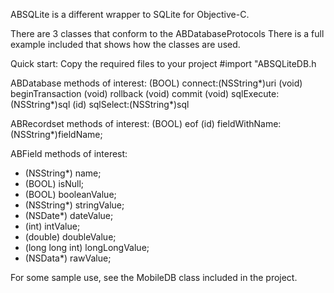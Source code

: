 ABSQLite is a different wrapper to SQLite for Objective-C.

There are 3 classes that conform to the ABDatabaseProtocols
There is a full example included that shows how the classes are used.

Quick start:
Copy the required files to your project
#import "ABSQLiteDB.h

ABDatabase methods of interest:
(BOOL) connect:(NSString*)uri
(void) beginTransaction
(void) rollback
(void) commit
(void) sqlExecute:(NSString*)sql
(id<ABRecordset>) sqlSelect:(NSString*)sql

ABRecordset methods of interest:
(BOOL) eof
(id<ABField>) fieldWithName:(NSString*)fieldName;

ABField methods of interest:
- (NSString*) name;
- (BOOL) isNull;
- (BOOL) booleanValue;
- (NSString*) stringValue;
- (NSDate*) dateValue;
- (int) intValue;
- (double) doubleValue;
- (long long int) longLongValue;
- (NSData*) rawValue;

For some sample use, see the MobileDB class included in the project.

